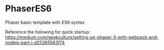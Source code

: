 # PhaserES6

Phaser basic template with ES6 syntax


Reference the following for quick startup:  https://medium.com/geekculture/setting-up-phaser-3-with-webpack-and-nodejs-part-i-d25365563f74
